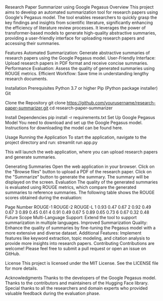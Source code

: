 Research Paper Summarizer using Google Pegasus
Overview
This project aims to develop an automated summarization tool for research papers using Google's Pegasus model. The tool enables researchers to quickly grasp the key findings and insights from scientific literature, significantly enhancing the efficiency of literature review processes. It leverages the power of transformer-based models to generate high-quality abstractive summaries, providing a user-friendly interface for uploading research papers and accessing their summaries.

Features
Automated Summarization: Generate abstractive summaries of research papers using the Google Pegasus model.
User-Friendly Interface: Upload research papers in PDF format and receive concise summaries.
Performance Evaluation: Assess the quality of generated summaries using ROUGE metrics.
Efficient Workflow: Save time in understanding lengthy research documents.

Installation
Prerequisites
Python 3.7 or higher
Pip (Python package installer)
Git

Clone the Repository
git clone https://github.com/yourusername/research-paper-summarizer.git
cd research-paper-summarizer

Install Dependencies
pip install -r requirements.txt
Set Up Google Pegasus Model
You need to download and set up the Google Pegasus model. Instructions for downloading the model can be found here.

Usage
Running the Application
To start the application, navigate to the project directory and run:
streamlit run app.py

This will launch the web application, where you can upload research papers and generate summaries.

Generating Summaries
Open the web application in your browser.
Click on the "Browse files" button to upload a PDF of the research paper.
Click on the "Summarize" button to generate the summary.
The summary will be displayed on the screen.
Evaluation
The quality of the generated summaries is evaluated using ROUGE metrics, which compare the generated summaries to reference summaries. The following table shows the ROUGE scores obtained during the evaluation:

Page Number	ROUGE-1	ROUGE-2	ROUGE-L
1	0.93	0.47	0.67
2	0.92	0.49	0.67
3	0.89	0.45	0.61
4	0.91	0.49	0.67
5	0.89	0.65	0.73
6	0.67	0.32	0.48
Future Scope
Multi-Language Support: Extend the tool to support summarization in multiple languages.
Improved Summarization Quality: Enhance the quality of summaries by fine-tuning the Pegasus model with a more extensive and diverse dataset.
Additional Features: Implement features like keyword extraction, topic modeling, and citation analysis to provide more insights into research papers.
Contributing
Contributions are welcome! Please feel free to submit a pull request or open an issue on GitHub.

License
This project is licensed under the MIT License. See the LICENSE file for more details.

Acknowledgments
Thanks to the developers of the Google Pegasus model.
Thanks to the contributors and maintainers of the Hugging Face library.
Special thanks to all the researchers and domain experts who provided valuable feedback during the evaluation phase.





